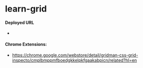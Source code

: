 # learn-grid


#### Deployed URL
-

#### Chrome Extensions:
- https://chrome.google.com/webstore/detail/gridman-css-grid-inspecto/cmplbmppmfboedgkkelpkfgaakabpicn/related?hl=en